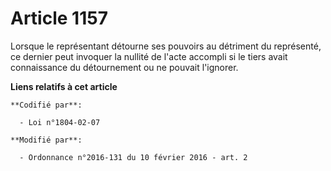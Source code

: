 # Article 1157

Lorsque le représentant détourne ses pouvoirs au détriment du représenté, ce dernier peut invoquer la nullité de l'acte
accompli si le tiers avait connaissance du détournement ou ne pouvait l'ignorer.

**Liens relatifs à cet article**

	**Codifié par**:

	  - Loi n°1804-02-07

	**Modifié par**:

	  - Ordonnance n°2016-131 du 10 février 2016 - art. 2
